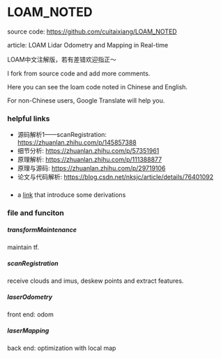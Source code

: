 # LOAM_NOTED
source code: https://github.com/cuitaixiang/LOAM_NOTED

article: LOAM Lidar Odometry and Mapping in Real-time

LOAM中文注解版，若有差错欢迎指正～

I fork from source code and add more comments.

Here you can see the loam code noted in Chinese and English.

For non-Chinese users, Google Translate will help you.

### helpful links
* 源码解析1——scanRegistration: https://zhuanlan.zhihu.com/p/145857388
* 细节分析: https://zhuanlan.zhihu.com/p/57351961
* 原理解析: https://zhuanlan.zhihu.com/p/111388877
* 原理与源码: https://zhuanlan.zhihu.com/p/29719106
* 论文与代码解析: https://blog.csdn.net/nksjc/article/details/76401092

###
* a [link](https://blog.csdn.net/weixin_46363611/article/details/108869992?utm_medium=distribute.pc_relevant.none-task-blog-2~default~BlogCommendFromMachineLearnPai2~default-10.pc_relevant_baidujshouduan&depth_1-utm_source=distribute.pc_relevant.none-task-blog-2~default~BlogCommendFromMachineLearnPai2~default-10.pc_relevant_baidujshouduan) that introduce some derivations 

### file and funciton

##### transformMaintenance
maintain tf.

##### scanRegistration
receive clouds and imus, deskew points and extract features.

##### laserOdometry
front end: odom

##### laserMapping
back end: optimization with local map
